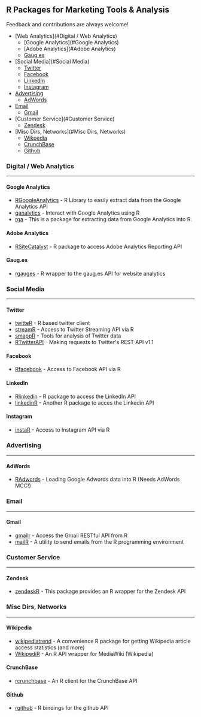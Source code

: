 ## R Packages for Marketing Tools & Analysis

Feedback and contributions are always welcome!

- [Web Analytics](#Digital / Web Analytics)
    - [Google Analytics](#Google Analytics)
    - [Adobe Analytics](#Adobe Analytics)
    - [Gaug.es](#Gaug.es)
- [Social Media](#Social Media)
    - [Twitter](#Twitter)
    - [Facebook](#Facebook)
    - [LinkedIn](#LinkedIn)
    - [Instagram](#Instagram)
- [Advertising](#Advertising)
    - [AdWords](#RAdwords)
- [Email](#Email)
    - [Gmail](#Gmail)
- [Customer Service](#Customer Service)
    - [Zendesk](zendeskR)
- [Misc Dirs, Networks](#Misc Dirs, Networks)
    - [Wikpedia](#Wikipedia)
    - [CrunchBase](#CrunchBase)
    - [Github](#Github)

### Digital / Web Analytics
***

#### Google Analytics
* [RGoogleAnalytics](https://github.com/Tatvic/RGoogleAnalytics) - R Library to easily extract data from the Google Analytics API
* [ganalytics](https://github.com/jdeboer/ganalytics) - Interact with Google Analytics using R
* [rga](https://github.com/skardhamar/rga) - This is a package for extracting data from Google Analytics into R.

#### Adobe Analytics
* [RSiteCatalyst](https://github.com/randyzwitch/RSiteCatalyst) - R package to access Adobe Analytics Reporting API

#### Gaug.es
* [rgauges](https://github.com/ropensci/rgauges) - R wrapper to the gaug.es API for website analytics

### Social Media
***

#### Twitter
* [twitteR](https://github.com/geoffjentry/twitteR) - R based twitter client
* [streamR](https://github.com/pablobarbera/streamR) - Access to Twitter Streaming API via R
* [smappR](https://github.com/SMAPPNYU/smappR) - Tools for analysis of Twitter data
* [RTwitterAPI](https://github.com/joyofdata/RTwitterAPI) - Making requests to Twitter's REST API v1.1

#### Facebook
* [Rfacebook](https://github.com/pablobarbera/Rfacebook) - Access to Facebook API via R

#### LinkedIn
* [Rlinkedin](https://github.com/mpiccirilli/Rlinkedin) - R package to access the LinkedIn API
* [linkedinR](https://github.com/RossiLorenzo/linkedinR) - Another R package to acces the Linkedin API

#### Instagram
* [instaR](https://github.com/pablobarbera/instaR) - Access to Instagram API via R

### Advertising
***

#### AdWords
* [RAdwords](https://github.com/jburkhardt/RAdwords) - Loading Google Adwords data into R (Needs AdWords MCC!)


### Email
***

#### Gmail
* [gmailr](https://github.com/jimhester/gmailr) - Access the Gmail RESTful API from R
* [mailR](https://github.com/rpremraj/mailR) - A utility to send emails from the R programming environment 

### Customer Service
***

#### Zendesk
* [zendeskR](http://cran.r-project.org/web/packages/zendeskR/index.html) - This package provides an R wrapper for the Zendesk API

### Misc Dirs, Networks
***

#### Wikipedia
* [wikipediatrend](https://github.com/petermeissner/wikipediatrend) - A convenience R package for getting Wikipedia article access statistics (and more)
* [WikipediR](https://github.com/Ironholds/WikipediR) - An R API wrapper for MediaWiki (Wikipedia)

#### CrunchBase
* [rcrunchbase](https://github.com/tarakc02/rcrunchbase) - An R client for the CrunchBase API

#### Github
* [rgithub](https://github.com/cscheid/rgithub) - R bindings for the github API
